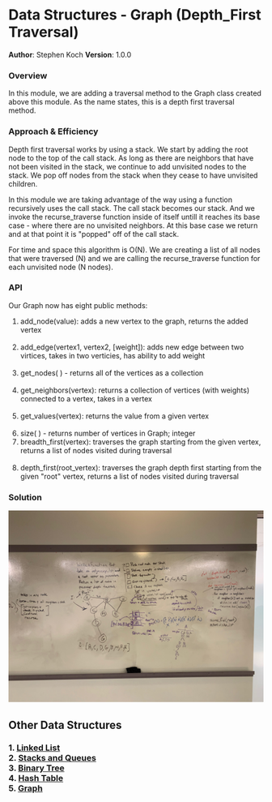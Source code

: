 # Data Structures - Graph (Depth_First Traversal)

**Author**: Stephen Koch
**Version**: 1.0.0

### Overview
In this module, we are adding a traversal method to the Graph class created above this module. As the name states, this is a depth first traversal method.

### Approach & Efficiency
Depth first traversal works by using a stack. We start by adding the root node to the top of the call stack. As long as there are neighbors that have not been visited in the stack, we continue to add unvisited nodes to the stack. We pop off nodes from the stack when they cease to have unvisited children.

In this module we are taking advantage of the way using a function recursively uses the call stack. The call stack becomes our stack. And we invoke the recurse_traverse function inside of itself untill it reaches its base case - where there are no unvisited neighbors. At this base case we return and at that point it is "popped" off of the call stack.

For time and space this algorithm is O(N). We are creating a list of all nodes that were traversed (N) and we are calling the recurse_traverse function for each unvisited node (N nodes). 

### API
Our Graph now has eight public methods:

1. add_node(value): adds a new vertex to the graph, returns the added vertex<br><br>
2. add_edge(vertex1, vertex2, [weight]): adds new edge between two virtices, takes in two verticies, has ability to add weight<br><br>
3. get_nodes( ) - returns all of the vertices as a collection<br><br>
4. get_neighbors(vertex): returns a collection of vertices (with weights) connected to a vertex, takes in a vertex<br><br>
5. get_values(vertex): returns the value from a given vertex<br><br>
6. size( ) - returns number of vertices in Graph; integer
7. breadth_first(vertex): traverses the graph starting from the given vertex, returns a list of nodes visited during traversal<br><br>
8. depth_first(root_vertex): traverses the graph depth first starting from the given "root" vertex, returns a list of nodes visited during traversal

### Solution

![breadth_first_graph](../../../assets/depth_first.jpeg)

## Other Data Structures
### 1. [Linked List](https://github.com/kochsj/python-data-structures-and-algorithms/tree/master/Data-Structures/linked_list)<br>2. [Stacks and Queues](https://github.com/kochsj/python-data-structures-and-algorithms/tree/stack-and-queue/Data-Structures/stacks_and_queues)<br>3. [Binary Tree](https://github.com/kochsj/python-data-structures-and-algorithms/tree/master/Data-Structures/tree)<br>4. [Hash Table](https://github.com/kochsj/python-data-structures-and-algorithms/tree/master/Data-Structures/hashtable)<br>5. [Graph](https://github.com/kochsj/python-data-structures-and-algorithms/tree/master/Data-Structures/graphs/breadth_first)


